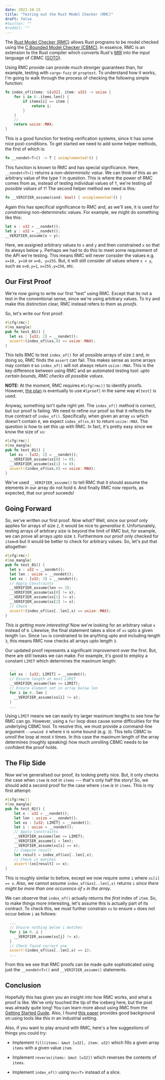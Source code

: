 ```yaml
---
date: 2021-10-15
title: "Testing out the Rust Model Checker (RMC)"
draft: false
#twitter: ""
#reddit: ""
---
```


The [Rust Model Checker (RMC)](https://github.com/model-checking/rmc)
allows Rust programs to be model checked using the [C Bounded Model
Checker (CBMC)](https://www.cprover.org/cbmc/).  In essence, RMC is an
extension to the Rust compiler which converts Rust's
[MIR](https://rustc-dev-guide.rust-lang.org/mir/index.html) into the
input language of CBMC ([GOTO](http://www.cprover.org/goto-cc/)).

Using RMC provide can provide much stronger guarantees than, for
example, testing with `cargo-fuzz` or `proptest`.  To understand how
it works, I'm going to walk through the process of checking the
following simple function:

```Rust 
fn index_of(items: &[u32], item: u32) -> usize {
    for i in 0..items.len() {
        if items[i] == item {
            return i;
        }
    }
    //
    return usize::MAX;
}
```

This is a good function for testing verification systems, since it has
some nice post-conditions.  To get started we need to add some helper
methods, the first of which is:

```Rust
fn __nondet<T>() -> T { unimplemented!() }
```

This function is known to RMC and has special significance.  Here,
`__nondet<T>()` returns a _non-deterministic value_.  We can think of
this as an arbitrary value of the type `T` in question.  This is where
the power of RMC comes from as, instead of testing individual values
of `T`, we're testing _all possible values_ of `T`!  The second helper
method we need is this:

```Rust
fn __VERIFIER_assume(cond: bool) { unimplemented!() }
```

Again this has specifical significance to RMC and, as we'll see, it is
used for _constraining_ non-determinstic values.  For example, we
might do something like this:

```Rust
let x : u32 = __nondet();
let y : u32 = __nondet();
__VERIFIER_assume(x < y);
```

Here, we assigned arbitrary values to `x` and `y` and then constrained
`x` so that its always below `y`.  Perhaps we had to do this to meet
some requirement of the API we're testing.  This means RMC will never
consider the values e.g. `x=10, y=10` or `x=0, y=255`.  But, it will
still consider _all_ values where `x < y`, such as `x=0,y=1`,
`x=255,y=256`, etc.

## Our First Proof

We're now going to write our first "test" using RMC.  Except that its
not a test in the conventional sense, since we're using arbitrary
values.  To try and make this distinction clear, RMC instead refers to
them as _proofs_.

So, let's write our first proof:

```Rust
#[cfg(rmc)]
#[no_mangle]
pub fn test_01() {
  let xs : [u32; 2] = __nondet();
  assert!(index_of(&xs,0) == usize::MAX);
}
```

This tells RMC to test `index_of()` for all possible arrays of size `2`
and, in doing so, RMC finds the `assert` can fail.  This makes sense
as some arrays may contain `0` so `index_of()` will not always return
`usize::MAX`.  This is the key difference between using RMC and an
automated testing tool: _upto certain bounds, RMC checks all possible
values_.

**NOTE:** At the moment, RMC requires `#[cfg(rmc)]` to identify
proofs.  However, [the
plan](https://github.com/model-checking/rmc/issues/464) is eventually
to use `#[proof]` in the same way `#[test]` is used.

Anyway, something isn't quite right yet.  The `index_of()` method is
correct, but our proof is failing.  We need to refine our proof so
that it reflects the true contract of `index_of()`.  Specifically,
when given an array `xs` which doesn't contain `0`, we expect
`index_of(xs,0)` to return `usize::MAX`.  The question is how to set
this up with RMC.  In fact, it's pretty easy since we know the size of
`xs`:

```Rust
#[cfg(rmc)]
#[no_mangle]
pub fn test_01() {
  let xs : [u32; 2] = __nondet();
  __VERIFIER_assume(xs[0] != 0);
  __VERIFIER_assume(xs[1] != 0);
  assert!(index_of(&xs,0) == usize::MAX);
}
```

We've used `__VERIFIER_assume()` to tell RMC that it should assume the
elements in our array do not hold `0`.  And finally RMC now reports,
as expected, that our proof suceeds!

## Going Forward

So, we've written our first proof.  _Now what?_ Well, since our proof
only applies for arrays of size `2`, it would be nice to *generalise*
it.  Unfortunately, testing arrays of arbitrary size is beyond the
limit of RMC but, for example, we can prove all arrays _upto_ size
`3`.  Furthermore our proof only checked for `item=0` but it would be
better to check for arbitrary values.  So, let's put that altogether:

```Rust
#[cfg(rmc)]
#[no_mangle]
pub fn test_01() {
  let x : u32 = __nondet();
  let len : usize = __nondet();
  let xs : [u32; 3] = __nondet();  
  // Apply Constraints  
  __VERIFIER_assume(len <= 3);
  __VERIFIER_assume(xs[0] != x);
  __VERIFIER_assume(xs[1] != x);
  __VERIFIER_assume(xs[2] != x);
  // Check
  assert!(index_of(&xs[..len],x) == usize::MAX);
}
```

_This is getting more interesting!_ Now we're looking for an arbitrary
value `x` instead of `0`.  Likewise, the final statement takes a
slice of `xs` upto a given length `len`.  Since `len` is constrained
to be anything upto and including length `3`, this means RMC now
checks all arrays upto length `3`.

Our updated proof represents a significant improvement over the first.
But, there are still tweaks we can make.  For example, it's good to
employ a constant `LIMIT` which determines the maximum length:

```Rust
  ...
  let xs : [u32; LIMIT] = __nondet();
  // Ensure length at most LIMIT
  __VERIFIER_assume(len <= LIMIT); 
  // Ensure element not in array below len
  for i in 0..len {
    __VERIFIER_assume(xs[i] != x);
  }  
  ...
```

Using `LIMIT` means we can easily try larger maximum lengths to see
how far RMC can go.  However, using a `for` loop does cause some
difficulties for the underlying CBMC tool.  To resolve this, we must
provide a command-line argument `--unwind X` where `X` is some bound
(e.g. `3`).  This tells CBMC to _unroll_ the loop at most `X` times.
In this case the maximum length of the array determines (roughly
speaking) how much unrolling CBMC needs to be confident the proof
holds.


## The Flip Side

Now we've generalised our proof, its looking pretty nice.  But, it
only checks the case when `item` is _not_ in `items` --- that's only
half the story!  So, we should add a second proof for the case where
`item` _is_ in `items`.  This is my first attempt:

```Rust
#[cfg(rmc)]
#[no_mangle]
pub fn test_02() {
    let x : u32 = __nondet();
    let len : usize = __nondet();
    let xs : [u32; LIMIT] = __nondet();    
    let i : usize = __nondet();
    // Apply Constraints
    __VERIFIER_assume(len <= LIMIT);
    __VERIFIER_assume(i < len);
    __VERIFIER_assume(xs[i] == x);    
    // Compute result
    let result = index_of(&xs[..len],x);
    // Check it matches
    assert!(xs[result] == x);
}
```

This is roughly similar to before, except we now require _some_ `i`
where `xs[i] == x`.  Also, we cannot assume `index_of(&xs[..len],x)`
returns `i` _since there might be more than one occurence of `x` in
the array_.

We can observe that `index_of()` actually returns the _first_ index of
`item`.  So, to make things more interesting, let's assume this is
actually part of its contract.  To check this, we must further
constrain `xs` to ensure `x` does not occur below `i` as follows:


```Rust
  ...
  // Ensure nothing below i matches
  for j in 0..i {
    __VERIFIER_assume(xs[j] != x);
  }
  // Check found correct one
  assert!(index_of(&xs[..len],x) == i);
  ...
```

From this we see that RMC proofs can be made quite sophisticated using
just the `__nondet<T>()` and `__VERIFIER_assume()` statements.

## Conclusion

Hopefully this has given you an insight into how RMC works, and what a
proof is like.  We've only touched the tip of the iceberg here, but
the post was already quite long!  You can learn more about using RMC
from the [Getting Started
Guide](https://model-checking.github.io/rmc/).  Also, I found [this
paper](https://www.amazon.science/publications/model-checking-as-a-human-endeavor)
provides good background on using tools like this in an industrial
setting.

Also, if you want to play around with RMC, here's a few suggestions of
things you could try:
   
   * Implement `fill(items: &mut [u32], item: u32)` which fills a given
     array `items` with a given value `item`.
 
   * Implement `reverse(items: &mut [u32])` which reverses the
     contents of `items`.

   * Implement `index_of()` using `Vec<T>` instead of a slice.
